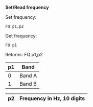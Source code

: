 __Set/Read frequency__

Set frequency:

	FQ p1,p2

Get frequency:

	FQ p1

Returns: FQ p1,p2

| p1  | Band |
| --- | --- |
| 0 | Band A |
| 1 | Band B |

| p2  | Frequency in Hz, 10 digits |
| --- | --- |
